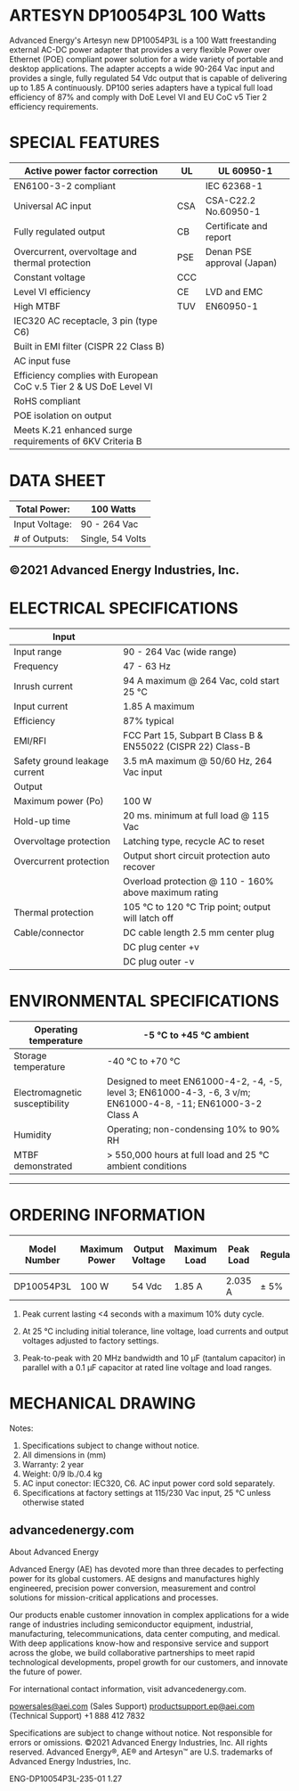 # ARTESYN DP10054P3L 100 Watts

Advanced Energy's Artesyn new DP10054P3L is a 100 Watt freestanding external AC-DC power adapter that provides a very flexible Power over Ethernet (POE) compliant power solution for a wide variety of portable and desktop applications. The adapter accepts a wide 90-264 Vac input and provides a single, fully regulated 54 Vdc output that is capable of delivering up to 1.85 A continuously. DP100 series adapters have a typical full load efficiency of 87% and comply with DoE Level VI and EU CoC v5 Tier 2 efficiency requirements.

# SPECIAL FEATURES

|Active power factor correction|UL|UL 60950-1|
|---|---|---|
|EN6100-3-2 compliant| |IEC 62368-1|
|Universal AC input|CSA|CSA-C22.2 No.60950-1|
|Fully regulated output|CB|Certificate and report|
|Overcurrent, overvoltage and thermal protection|PSE|Denan PSE approval (Japan)|
|Constant voltage|CCC| |
|Level VI efficiency|CE|LVD and EMC|
|High MTBF|TUV|EN60950-1|
|IEC320 AC receptacle, 3 pin (type C6)| | |
|Built in EMI filter (CISPR 22 Class B)| | |
|AC input fuse| | |
|Efficiency complies with European CoC v.5 Tier 2 & US DoE Level VI| | |
|RoHS compliant| | |
|POE isolation on output| | |
|Meets K.21 enhanced surge requirements of 6KV Criteria B| | |

# DATA SHEET

|Total Power:|100 Watts|
|---|---|
|Input Voltage:|90 - 264 Vac|
|# of Outputs:|Single, 54 Volts|

©2021 Advanced Energy Industries, Inc.
---
# ELECTRICAL SPECIFICATIONS

|Input| |
|---|---|
|Input range|90 - 264 Vac (wide range)|
|Frequency|47 - 63 Hz|
|Inrush current|94 A maximum @ 264 Vac, cold start 25 °C|
|Input current|1.85 A maximum|
|Efficiency|87% typical|
|EMI/RFI|FCC Part 15, Subpart B Class B & EN55022 (CISPR 22) Class-B|
|Safety ground leakage current|3.5 mA maximum @ 50/60 Hz, 264 Vac input|
|Output| |
|Maximum power (Po)|100 W|
|Hold-up time|20 ms. minimum at full load @ 115 Vac|
|Overvoltage protection|Latching type, recycle AC to reset|
|Overcurrent protection|Output short circuit protection auto recover|
| |Overload protection @ 110 - 160% above maximum rating|
|Thermal protection|105 °C to 120 °C Trip point; output will latch off|
|Cable/connector|DC cable length 2.5 mm center plug|
| |DC plug center +v|
| |DC plug outer -v|

# ENVIRONMENTAL SPECIFICATIONS

|Operating temperature|-5 °C to +45 °C ambient|
|---|---|
|Storage temperature|-40 °C to +70 °C|
|Electromagnetic susceptibility|Designed to meet EN61000-4-2, -4, -5, level 3; EN61000-4-3, -6, 3 v/m; EN61000-4-8, -11; EN61000-3-2 Class A|
|Humidity|Operating; non-condensing 10% to 90% RH|
|MTBF demonstrated|> 550,000 hours at full load and 25 °C ambient conditions|
---
# ORDERING INFORMATION

|Model Number|Maximum Power|Output Voltage|Maximum Load|Peak Load|Regulation|Ripple P/P (PARD)|
|---|---|---|---|---|---|---|
|DP10054P3L|100 W|54 Vdc|1.85 A|2.035 A|± 5%|&lt; 540 mV|

1. Peak current lasting &lt;4 seconds with a maximum 10% duty cycle.

2. At 25 °C including initial tolerance, line voltage, load currents and output voltages adjusted to factory settings.

3. Peak-to-peak with 20 MHz bandwidth and 10 μF (tantalum capacitor) in parallel with a 0.1 μF capacitor at rated line voltage and load ranges.

# MECHANICAL DRAWING

Notes:

1. Specifications subject to change without notice.
2. All dimensions in (mm)
3. Warranty: 2 year
4. Weight: 0/9 lb./0.4 kg
5. AC input conector: IEC320, C6. AC input power cord sold separately.
6. Specifications at factory settings at 115/230 Vac input, 25 °C unless otherwise stated

advancedenergy.com
---
About Advanced Energy

Advanced Energy (AE) has devoted more than three decades to perfecting power for its global customers. AE designs and manufactures highly engineered, precision power conversion, measurement and control solutions for mission-critical applications and processes.

Our products enable customer innovation in complex applications for a wide range of industries including semiconductor equipment, industrial, manufacturing, telecommunications, data center computing, and medical. With deep applications know-how and responsive service and support across the globe, we build collaborative partnerships to meet rapid technological developments, propel growth for our customers, and innovate the future of power.

For international contact information, visit advancedenergy.com.

powersales@aei.com (Sales Support)
productsupport.ep@aei.com (Technical Support)
+1 888 412 7832

Specifications are subject to change without notice. Not responsible for errors or omissions. ©2021 Advanced Energy Industries, Inc. All rights reserved. Advanced Energy®, AE® and Artesyn™ are U.S. trademarks of Advanced Energy Industries, Inc.

ENG-DP10054P3L-235-01 1.27